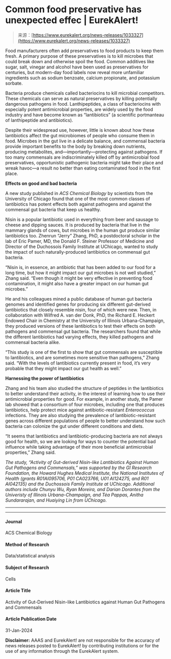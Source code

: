 <!--yml
category: 未分类
date: 2024-05-27 14:40:26
-->

# Common food preservative has unexpected effec | EurekAlert!

> 来源：[https://www.eurekalert.org/news-releases/1033327](https://www.eurekalert.org/news-releases/1033327)

Food manufacturers often add preservatives to food products to keep them fresh. A primary purpose of these preservatives is to kill microbes that could break down and otherwise spoil the food. Common additives like sugar, salt, vinegar and alcohol have been used as preservatives for centuries, but modern-day food labels now reveal more unfamiliar ingredients such as sodium benzoate, calcium propionate, and potassium sorbate.

Bacteria produce chemicals called bacteriocins to kill microbial competitors. These chemicals can serve as natural preservatives by killing potentially dangerous pathogens in food. Lanthipeptides, a class of bacteriocins with especially potent antimicrobial properties, are widely used by the food industry and have become known as “lantibiotics” (a scientific portmanteau of lanthipeptide and antibiotics).

Despite their widespread use, however, little is known about how these lantibiotics affect the gut microbiomes of people who consume them in food. Microbes in the gut live in a delicate balance, and commensal bacteria provide important benefits to the body by breaking down nutrients, producing metabolites, and—importantly—protecting against pathogens. If too many commensals are indiscriminately killed off by antimicrobial food preservatives, opportunistic pathogenic bacteria might take their place and wreak havoc—a result no better than eating contaminated food in the first place.

**Effects on good and bad bacteria**

A new study published in *ACS Chemical Biology* by scientists from the University of Chicago found that one of the most common classes of lantibiotics has potent effects both against pathogens and against the commensal gut bacteria that keep us healthy.

Nisin is a popular lantibiotic used in everything from beer and sausage to cheese and dipping sauces. It is produced by bacteria that live in the mammary glands of cows, but microbes in the human gut produce similar lantibiotics too. Zhenrun “Jerry” Zhang, PhD, a postdoctoral scholar in the lab of Eric Pamer, MD, the Donald F. Steiner Professor of Medicine and Director of the Duchossois Family Institute at UChicago, wanted to study the impact of such naturally-produced lantibiotics on commensal gut bacteria.

“Nisin is, in essence, an antibiotic that has been added to our food for a long time, but how it might impact our gut microbes is not well studied,” Zhang said. “Even though it might be very effective in preventing food contamination, it might also have a greater impact on our human gut microbes.”

He and his colleagues mined a public database of human gut bacteria genomes and identified genes for producing six different gut-derived lantibiotics that closely resemble nisin, four of which were new. Then, in collaboration with Wilfred A. van der Donk, PhD, the Richard E. Heckert Endowed Chair in Chemistry at the University of Illinois Urbana-Champaign, they produced versions of these lantibiotics to test their effects on both pathogens and commensal gut bacteria. The researchers found that while the different lantibiotics had varying effects, they killed pathogens and commensal bacteria alike.

“This study is one of the first to show that gut commensals are susceptible to lantibiotics, and are sometimes more sensitive than pathogens,” Zhang said. “With the levels of lantibiotics currently present in food, it’s very probable that they might impact our gut health as well.”

**Harnessing the power of lantibiotics**

Zhang and his team also studied the structure of peptides in the lantibiotics to better understand their activity, in the interest of learning how to use their antimicrobial properties for good. For example, in another study, the Pamer lab showed that a consortium of four microbes, including one that produces lantibiotics, help protect mice against antibiotic-resistant *Enterococcus* infections. They are also studying the prevalence of lantibiotic-resistant genes across different populations of people to better understand how such bacteria can colonize the gut under different conditions and diets.

“It seems that lantibiotics and lantibiotic-producing bacteria are not always good for health, so we are looking for ways to counter the potential bad influence while taking advantage of their more beneficial antimicrobial properties,” Zhang said.

*The study, “Activity of Gut-derived Nisin-like Lantibiotics Against Human Gut Pathogens and Commensals,” was supported by the GI Research Foundation, the Howard Hughes Medical Institute, the National Institutes of Health (grants R01AI095706, P01 CA023766, U01 AI124275, and R01 AI042135) and the Duchossois Family Institute at UChicago. Additional authors include Chunyu Wu, Ryan Moreira, and Darian Dorantes from the Univeristy of Illinois Urbana-Champaign, and Téa Pappas, Anitha Sundararajan, and Huaiying Lin from UChicago.*

* * *

* * *

#### Journal

ACS Chemical Biology

#### Method of Research

Data/statistical analysis

#### Subject of Research

Cells

#### Article Title

Activity of Gut-Derived Nisin-like Lantibiotics against Human Gut Pathogens and Commensals

#### Article Publication Date

31-Jan-2024

**Disclaimer:** AAAS and EurekAlert! are not responsible for the accuracy of news releases posted to EurekAlert! by contributing institutions or for the use of any information through the EurekAlert system.